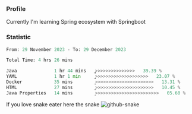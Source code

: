 ### Profile 

Currently I'm learning Spring ecosystem with Springboot

### Statistic
<!--START_SECTION:waka-->

```python
From: 29 November 2023 - To: 29 December 2023

Total Time: 4 hrs 26 mins

Java              1 hr 44 mins    ͎͎͎͎͎͎͎͎͎̞>>>>>>>>>>>>>>>   39.39 %
YAML              1 hr 1 min      ͎͎͎͎͎>>>>>>>>>>>>>>>>>>>>   23.07 %
Docker            35 mins         ͎͎͎>>>>>>>>>>>>>>>>>>>>>>   13.31 %
HTML              27 mins         ͎͎̝>>>>>>>>>>>>>>>>>>>>>>   10.45 %
Java Properties   14 mins         ͎>>>>>>>>>>>>>>>>>>>>>>>>   05.60 %
```

<!--END_SECTION:waka-->

If you love snake eater here the snake 
<picture>
  <source media="(prefers-color-scheme: dark)" srcset="https://github.com/pradana4648/pradana4648/blob/c0566a83ca6ea5f2e46bab00e717c4c82b4b5c4c/github-contribution-grid-snake-dark.svg" />
  <source media="(prefers-color-scheme: light)" srcset="https://github.com/pradana4648/pradana4648/blob/c0566a83ca6ea5f2e46bab00e717c4c82b4b5c4c/github-contribution-grid-snake.svg" />
  <img alt="github-snake" src="https://github.com/pradana4648/pradana4648/blob/c0566a83ca6ea5f2e46bab00e717c4c82b4b5c4c/github-contribution-grid-snake.svg" />
</picture>
